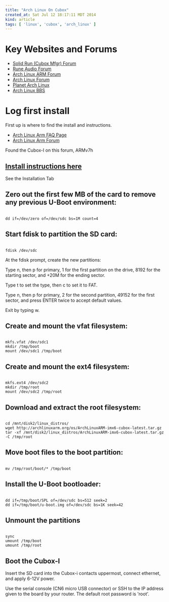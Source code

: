 ```yaml
---
title: "Arch Linux On Cubox"
created_at: Sat Jul 12 18:17:11 MDT 2014
kind: article
tags: [ 'linux', 'cubox', 'arch_linux' ]
---
```


# Key Websites and Forums

* [Solid Run (Cubox Mfgr) Forum](http://www.solid-run.com/community/)
* [Rune Audio Forum](http://www.runeaudio.com/forum/)
* [Arch Linux ARM Forum](http://archlinuxarm.org/forum/)
* [Arch Linux Forum](https://www.archlinux.org/)
* [Planet Arch Linux](https://planet.archlinux.org/)
* [Arch Linux BBS](https://bbs.archlinux.org/)


# Log first install

First up is where to find the install and instructions.

* [Arch Linux Arm FAQ Page](http://archlinuxarm.org/support/faq)
* [Arch Linux Arm Forum](http://archlinuxarm.org/forum/)

Found the Cubox-I on this forum, ARMv7h

## [Install instructions here](http://archlinuxarm.org/platforms/armv7/freescale/cubox-i)

See the Installation Tab

## Zero out the first few MB of the card to remove any previous U-Boot environment:

<pre><code>
dd if=/dev/zero of=/dev/sdc bs=1M count=4
</code></pre>

## Start fdisk to partition the SD card:

<pre><code>
fdisk /dev/sdc
</code></pre>

At the fdisk prompt, create the new partitions:

Type n, then p for primary, 1 for the first partition on the drive,
8192 for the starting sector, and +20M for the ending sector.

Type t to set the type, then c to set it to FAT.

Type n, then p for primary, 2 for the second partition, 49152 for the
first sector, and press ENTER twice to accept default values.

Exit by typing w.

## Create and mount the vfat filesystem:

<pre><code>
mkfs.vfat /dev/sdc1
mkdir /tmp/boot
mount /dev/sdc1 /tmp/boot
</code></pre>

## Create and mount the ext4 filesystem:

<pre><code>
mkfs.ext4 /dev/sdc2
mkdir /tmp/root
mount /dev/sdc2 /tmp/root
</code></pre>

## Download and extract the root filesystem:

<pre><code>
cd /mnt/disk2/linux_distros/
wget http://archlinuxarm.org/os/ArchLinuxARM-imx6-cubox-latest.tar.gz
tar -xf /mnt/disk2/linux_distros/ArchLinuxARM-imx6-cubox-latest.tar.gz -C /tmp/root
</code></pre>

## Move boot files to the boot partition:

<pre><code>
mv /tmp/root/boot/* /tmp/boot
</code></pre>

## Install the U-Boot bootloader:

<pre><code>
dd if=/tmp/boot/SPL of=/dev/sdc bs=512 seek=2
dd if=/tmp/boot/u-boot.img of=/dev/sdc bs=1K seek=42
</code></pre>

## Unmount the partitions

<pre><code>
sync
umount /tmp/boot
umount /tmp/root
</code></pre>

## Boot the Cubox-I

Insert the SD card into the Cubox-i contacts uppermost, connect ethernet,
and apply 6-12V power.

Use the serial console (CN6 micro USB connector) or SSH to the IP address
given to the board by your router. The default root password is 'root'.

